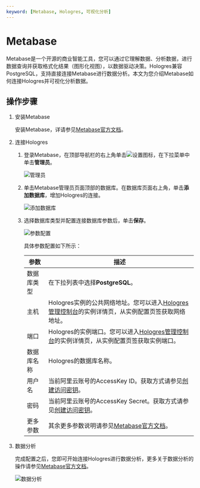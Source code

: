 ```yaml
---
keyword: [Metabase, Hologres, 可视化分析]
---
```


# Metabase

Metabase是一个开源的商业智能工具，您可以通过它理解数据、分析数据，进行数据查询并获取格式化结果（图形化视图），以数据驱动决策。Hologres兼容PostgreSQL，支持直接连接Metabase进行数据分析。本文为您介绍Metabase如何连接Hologres并可视化分析数据。

## 操作步骤

1.  安装Metabase

    安装Metabase，详请参见[Metabase官方文档](https://www.metabase.com/docs/latest/operations-guide/installing-metabase.html)。

2.  连接Hologres

    1.  登录Metabase，在顶部导航栏的右上角单击![设置](https://static-aliyun-doc.oss-accelerate.aliyuncs.com/assets/img/zh-CN/1706946161/p254220.png)图标，在下拉菜单中单击**管理员**。

        ![管理员](https://static-aliyun-doc.oss-accelerate.aliyuncs.com/assets/img/zh-CN/1706946161/p254226.png)

    2.  单击Metabase管理员页面顶部的数据库。在数据库页面右上角，单击**添加数据库**，增加Hologres的连接。

        ![添加数据库](https://static-aliyun-doc.oss-accelerate.aliyuncs.com/assets/img/zh-CN/1706946161/p254229.png)

    3.  选择数据库类型并配置连接数据库参数后，单击**保存**。

        ![参数配置](https://static-aliyun-doc.oss-accelerate.aliyuncs.com/assets/img/zh-CN/1706946161/p254238.png)

        具体参数配置如下所示：

        |参数|描述|
        |--|--|
        |数据库类型|在下拉列表中选择**PostgreSQL**。|
        |主机|Hologres实例的公共网络地址。您可以进入[Hologres管理控制台](https://hologram.console.aliyun.com/#/instance)的实例详情页，从实例配置页签获取网络地址。|
        |端口|Hologres的实例端口。您可以进入[Hologres管理控制台](https://hologram.console.aliyun.com/#/instance)的实例详情页，从实例配置页签获取实例端口。|
        |数据库名称|Hologres的数据库名称。|
        |用户名|当前阿里云账号的AccessKey ID。获取方式请参见[创建访问密钥](/cn.zh-CN/准备工作/准备阿里云账号.md)。|
        |密码|当前阿里云账号的AccessKey Secret。获取方式请参见[创建访问密钥](/cn.zh-CN/准备工作/准备阿里云账号.md)。|
        |更多参数|其余更多参数说明请参见[Metabase官方文档](https://www.metabase.com/docs/latest/administration-guide/01-managing-databases.html)。|

3.  数据分析

    完成配置之后，您即可开始连接Hologres进行数据分析，更多关于数据分析的操作请参见[Metabase官方文档](https://www.metabase.com/docs/latest/)。

    ![数据分析](https://static-aliyun-doc.oss-accelerate.aliyuncs.com/assets/img/zh-CN/1706946161/p254241.png)



